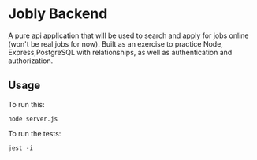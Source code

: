 # Jobly Backend

A pure api application that will be used to search and apply for jobs online (won't be real jobs for now). Built as an exercise to practice Node, Express,PostgreSQL with relationships, as well as authentication and authorization.

## Usage

To run this:

    node server.js
    
To run the tests:

    jest -i
